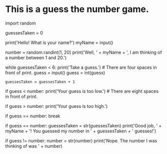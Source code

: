 

# This is a guess the number game.
import random

guessesTaken = 0

print('Hello! What is your name?')
myName = input()

number = random.randint(1, 20)
print('Well, ' + myName + ', I am thinking of a number between 1 and 20.')

while guessesTaken < 6:
    print('Take a guess.') # There are four spaces in front of print.
    guess = input()
    guess = int(guess)

    guessesTaken = guessesTaken + 1

if guess < number:
    print('Your guess is too low.') # There are eight spaces in front of print.

if guess > number:
    print('Your guess is too high.')

if guess == number:
    break

if guess == number:
    guessesTaken = str(guessesTaken)
    print('Good job, ' + myName + '! You guessed my number in ' + guessesTaken + ' guesses!')

if guess != number:
    number = str(number)
    print('Nope. The number I was thinking of was ' + number)
